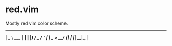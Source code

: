 # red.vim
Mostly red vim color scheme.

 ____          _
|  _ \ ___  __| |
| |_) / _ \/ _` |
|  _ <  __/ (_| |
|_| \_\___|\__,_|
